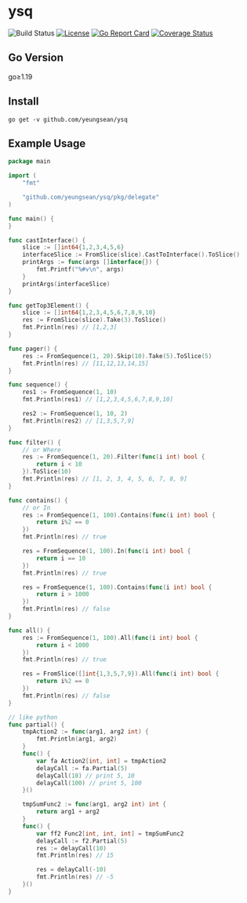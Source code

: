 # ysq

![Build Status](https://github.com/yeungsean/ysq/workflows/CI/badge.svg)
[![License](https://img.shields.io/github/license/yeungsean/ysq)](/LICENSE)
[![Go Report Card](https://goreportcard.com/badge/github.com/yeungsean/ysq)](https://goreportcard.com/report/github.com/yeungsean/ysq)
[![Coverage Status](https://img.shields.io/coveralls/github/yeungsean/ysq.svg)](https://coveralls.io/r/yeungsean/ysq)

## Go Version

go≥1.19


## Install

```shell
go get -v github.com/yeungsean/ysq
```


## Example Usage

```go
package main

import (
    "fmt"

    "github.com/yeungsean/ysq/pkg/delegate"
)

func main() {
}

func castInterface() {
    slice := []int64{1,2,3,4,5,6}
    interfaceSlice := FromSlice(slice).CastToInterface().ToSlice()
    printArgs := func(args []interface{}) {
        fmt.Printf("%#v\n", args)
    }
    printArgs(interfaceSlice)
}

func getTop3Element() {
    slice := []int64{1,2,3,4,5,6,7,8,9,10}
    res := FromSlice(slice).Take(3).ToSlice()
    fmt.Println(res) // [1,2,3]
}

func pager() {
    res := FromSequence(1, 20).Skip(10).Take(5).ToSlice(5)
    fmt.Println(res) // [11,12,13,14,15]
}

func sequence() {
    res1 := FromSequence(1, 10)
    fmt.Println(res1) // [1,2,3,4,5,6,7,8,9,10]

    res2 := FromSequence(1, 10, 2)
    fmt.Println(res2) // [1,3,5,7,9]
}

func filter() {
    // or Where
    res := FromSequence(1, 20).Filter(func(i int) bool {
        return i < 10
    }).ToSlice(10)
    fmt.Println(res) // [1, 2, 3, 4, 5, 6, 7, 8, 9]
}

func contains() {
    // or In
    res := FromSequence(1, 100).Contains(func(i int) bool {
        return i%2 == 0
    })
    fmt.Println(res) // true

    res = FromSequence(1, 100).In(func(i int) bool {
        return i == 10
    })
    fmt.Println(res) // true

    res = FromSequence(1, 100).Contains(func(i int) bool {
        return i > 1000
    })
    fmt.Println(res) // false
}

func all() {
    res := FromSequence(1, 100).All(func(i int) bool {
        return i < 1000
    })
    fmt.Println(res) // true

    res = FromSlice([]int{1,3,5,7,9}).All(func(i int) bool {
        return i%2 == 0
    })
    fmt.Println(res) // false
}

// like python
func partial() {
    tmpAction2 := func(arg1, arg2 int) {
        fmt.Println(arg1, arg2)
    }
    func() {
        var fa Action2[int, int] = tmpAction2
        delayCall := fa.Partial(5)
        delayCall(10) // print 5, 10
        delayCall(100) // print 5, 100
    }()

    tmpSumFunc2 := func(arg1, arg2 int) int {
        return arg1 + arg2
    }
    func() {
        var ff2 Func2[int, int, int] = tmpSumFunc2
        delayCall := f2.Partial(5)
        res := delayCall(10)
        fmt.Println(res) // 15

        res = delayCall(-10)
        fmt.Println(res) // -5
    }()
}
```
